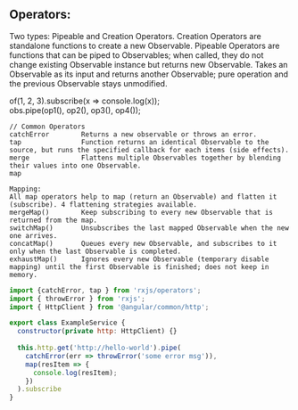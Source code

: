 ## Operators:
Two types: Pipeable and Creation Operators. Creation Operators are standalone functions to create a new Observable. Pipeable Operators are functions that can be piped to Observables; when called, they do not change existing Observable instance but returns new Observable. Takes an Observable as its input and returns another Observable; pure operation and the previous Observable stays unmodified.

of(1, 2, 3).subscribe(x => console.log(x));  
obs.pipe(op1(), op2(), op3(), op4());

```
// Common Operators
catchError        Returns a new observable or throws an error.
tap               Function returns an identical Observable to the source, but runs the specified callback for each items (side effects).
merge             Flattens multiple Observables together by blending their values into one Observable.             
map 

Mapping:
All map operators help to map (return an Observable) and flatten it (subscribe). 4 flattening strategies available. 
mergeMap()        Keep subscribing to every new Observable that is returned from the map.
switchMap()       Unsubscribes the last mapped Observable when the new one arrives.
concatMap()       Queues every new Observable, and subscribes to it only when the last Observable is completed.
exhaustMap()      Ignores every new Observable (temporary disable mapping) until the first Observable is finished; does not keep in memory.

```

```js
import {catchError, tap } from 'rxjs/operators';
import { throwError } from 'rxjs';
import { HttpClient } from '@angular/common/http';

export class ExampleService {
  constructor(private http: HttpClient) {}
  
  this.http.get('http://hello-world').pipe(
    catchError(err => throwError('some error msg')),
    map(resItem => {
      console.log(resItem);
    })
  ).subscribe
}

``` 
